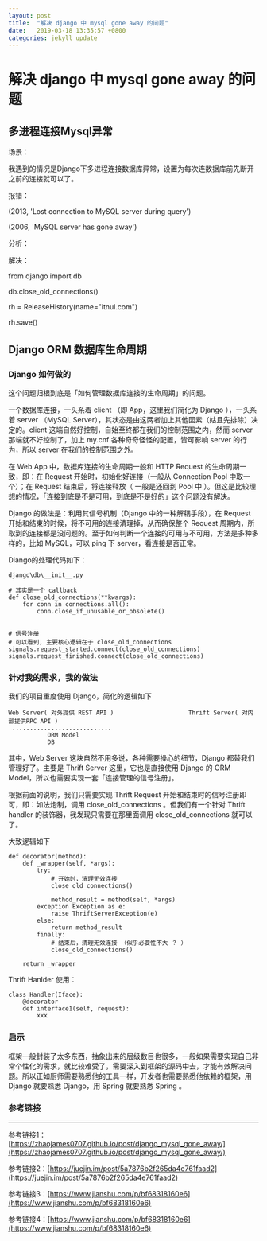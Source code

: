 ```yaml
---
layout: post
title:  "解决 django 中 mysql gone away 的问题"
date:   2019-03-18 13:35:57 +0800
categories: jekyll update
---
```



# 解决 django 中 mysql gone away 的问题

## 多进程连接Mysql异常

场景：

我遇到的情况是Django下多进程连接数据库异常，设置为每次连数据库前先断开之前的连接就可以了。

报错：

(2013, 'Lost connection to MySQL server during query') 

(2006, 'MySQL server has gone away') 

分析：

解决：

from django import db

db.close_old_connections()

rh = ReleaseHistory(name="itnul.com")

rh.save()





## Django ORM 数据库生命周期

### Django 如何做的

这个问题归根到底是「如何管理数据库连接的生命周期」的问题。

一个数据库连接，一头系着 client （即 App，这里我们简化为 Django ），一头系着 server （MySQL Server），其状态是由这两者加上其他因素（姑且先排除）决定的。client 这端自然好控制，自始至终都在我们的控制范围之内，然而 server 那端就不好控制了，加上 my.cnf 各种奇奇怪怪的配置，皆可影响 server 的行为，所以 server 在我们的控制范围之外。

在 Web App 中，数据库连接的生命周期一般和 HTTP Request 的生命周期一致，即：在 Request 开始时，初始化好连接（一般从 Connection Pool 中取一个）；在 Request 结束后，将连接释放（ 一般是还回到 Pool 中 ）。但这是比较理想的情况，「连接到底是不是可用，到底是不是好的」这个问题没有解决。

Django 的做法是：利用其信号机制（Django 中的一种解耦手段），在 Request 开始和结束的时候，将不可用的连接清理掉，从而确保整个 Request 周期内，所取到的连接都是没问题的。至于如何判断一个连接的可用与不可用，方法是多种多样的，比如 MySQL，可以 ping 下 server，看连接是否正常。

Diango的处理代码如下：

```
django\db\__init__.py

# 其实是一个 callback
def close_old_connections(**kwargs):
    for conn in connections.all():
        conn.close_if_unusable_or_obsolete()


# 信号注册
# 可以看到, 主要核心逻辑在于 close_old_connections
signals.request_started.connect(close_old_connections)
signals.request_finished.connect(close_old_connections)
```



### 针对我的需求，我的做法

我们的项目重度使用 Django，简化的逻辑如下

```
Web Server( 对外提供 REST API )                     Thrift Server( 对内部提供RPC API )
 ............................
           ORM Model
           DB
```

其中，Web Server 这块自然不用多说，各种需要操心的细节，Django 都替我们管理好了。主要是 Thrift Server 这里，它也是直接使用 Django 的 ORM Model，所以也需要实现一套「连接管理的信号注册」。

根据前面的说明，我们只需要实现 Thrift Request 开始和结束时的信号注册即可，即：如法炮制，调用 close_old_connections 。但我们有一个针对 Thrift handler 的装饰器，我发现只需要在那里面调用 close_old_connections 就可以了。

大致逻辑如下

```
def decorator(method):
    def _wrapper(self, *args):
        try:
            # 开始时，清理无效连接
            close_old_connections()
            
            method_result = method(self, *args)
        exception Exception as e:
            raise ThriftServerException(e)
        else:
            return method_result
        finally:
            # 结束后，清理无效连接 （似乎必要性不大 ？ ）
            close_old_connections()
            
    return _wrapper
```

Thrift Hanlder 使用：

```
class Handler(Iface):
    @decorator
    def interface1(self, request):
        xxx
```



### 启示

框架一般封装了太多东西，抽象出来的层级数目也很多，一般如果需要实现自己非常个性化的需求，就比较难受了，需要深入到框架的源码中去，才能有效解决问题。所以正如厨师需要熟悉他的工具一样，开发者也需要熟悉他依赖的框架，用 Django 就要熟悉 Django，用 Spring 就要熟悉 Spring 。



### 参考链接

---

参考链接1：[https://zhaojames0707.github.io/post/django_mysql_gone_away/](https://zhaojames0707.github.io/post/django_mysql_gone_away/)

参考链接2：[https://juejin.im/post/5a7876b2f265da4e761faad2](https://juejin.im/post/5a7876b2f265da4e761faad2)

参考链接3：[https://www.jianshu.com/p/bf68318160e6](https://www.jianshu.com/p/bf68318160e6)

参考链接4：[https://www.jianshu.com/p/bf68318160e6](https://www.jianshu.com/p/bf68318160e6)